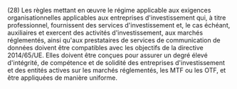 (28) Les règles mettant en œuvre le régime applicable aux exigences organisationnelles applicables aux entreprises d'investissement qui, à titre professionnel, fournissent des services d'investissement et, le cas échéant, auxiliaires et exercent des activités d'investissement, aux marchés réglementés, ainsi qu'aux prestataires de services de communication de données doivent être compatibles avec les objectifs de la directive 2014/65/UE. Elles doivent être conçues pour assurer un degré élevé d'intégrité, de compétence et de solidité des entreprises d'investissement et des entités actives sur les marchés réglementés, les MTF ou les OTF, et être appliquées de manière uniforme.